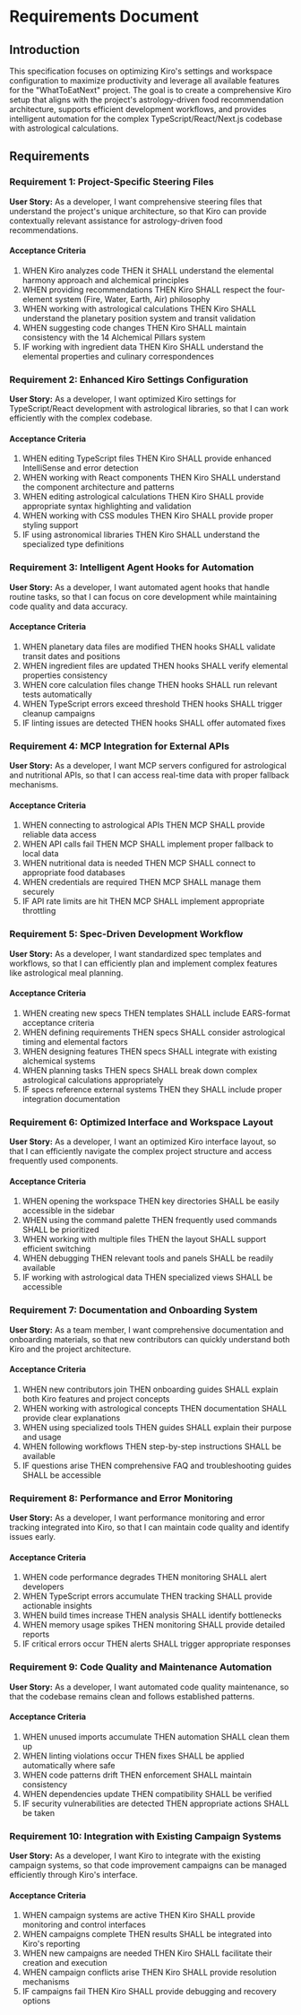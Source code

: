 # Requirements Document

## Introduction

This specification focuses on optimizing Kiro's settings and workspace configuration to maximize productivity and leverage all available features for the "WhatToEatNext" project. The goal is to create a comprehensive Kiro setup that aligns with the project's astrology-driven food recommendation architecture, supports efficient development workflows, and provides intelligent automation for the complex TypeScript/React/Next.js codebase with astrological calculations.

## Requirements

### Requirement 1: Project-Specific Steering Files

**User Story:** As a developer, I want comprehensive steering files that understand the project's unique architecture, so that Kiro can provide contextually relevant assistance for astrology-driven food recommendations.

#### Acceptance Criteria

1. WHEN Kiro analyzes code THEN it SHALL understand the elemental harmony approach and alchemical principles
2. WHEN providing recommendations THEN Kiro SHALL respect the four-element system (Fire, Water, Earth, Air) philosophy
3. WHEN working with astrological calculations THEN Kiro SHALL understand the planetary position system and transit validation
4. WHEN suggesting code changes THEN Kiro SHALL maintain consistency with the 14 Alchemical Pillars system
5. IF working with ingredient data THEN Kiro SHALL understand the elemental properties and culinary correspondences

### Requirement 2: Enhanced Kiro Settings Configuration

**User Story:** As a developer, I want optimized Kiro settings for TypeScript/React development with astrological libraries, so that I can work efficiently with the complex codebase.

#### Acceptance Criteria

1. WHEN editing TypeScript files THEN Kiro SHALL provide enhanced IntelliSense and error detection
2. WHEN working with React components THEN Kiro SHALL understand the component architecture and patterns
3. WHEN editing astrological calculations THEN Kiro SHALL provide appropriate syntax highlighting and validation
4. WHEN working with CSS modules THEN Kiro SHALL provide proper styling support
5. IF using astronomical libraries THEN Kiro SHALL understand the specialized type definitions

### Requirement 3: Intelligent Agent Hooks for Automation

**User Story:** As a developer, I want automated agent hooks that handle routine tasks, so that I can focus on core development while maintaining code quality and data accuracy.

#### Acceptance Criteria

1. WHEN planetary data files are modified THEN hooks SHALL validate transit dates and positions
2. WHEN ingredient files are updated THEN hooks SHALL verify elemental properties consistency
3. WHEN core calculation files change THEN hooks SHALL run relevant tests automatically
4. WHEN TypeScript errors exceed threshold THEN hooks SHALL trigger cleanup campaigns
5. IF linting issues are detected THEN hooks SHALL offer automated fixes

### Requirement 4: MCP Integration for External APIs

**User Story:** As a developer, I want MCP servers configured for astrological and nutritional APIs, so that I can access real-time data with proper fallback mechanisms.

#### Acceptance Criteria

1. WHEN connecting to astrological APIs THEN MCP SHALL provide reliable data access
2. WHEN API calls fail THEN MCP SHALL implement proper fallback to local data
3. WHEN nutritional data is needed THEN MCP SHALL connect to appropriate food databases
4. WHEN credentials are required THEN MCP SHALL manage them securely
5. IF API rate limits are hit THEN MCP SHALL implement appropriate throttling

### Requirement 5: Spec-Driven Development Workflow

**User Story:** As a developer, I want standardized spec templates and workflows, so that I can efficiently plan and implement complex features like astrological meal planning.

#### Acceptance Criteria

1. WHEN creating new specs THEN templates SHALL include EARS-format acceptance criteria
2. WHEN defining requirements THEN specs SHALL consider astrological timing and elemental factors
3. WHEN designing features THEN specs SHALL integrate with existing alchemical systems
4. WHEN planning tasks THEN specs SHALL break down complex astrological calculations appropriately
5. IF specs reference external systems THEN they SHALL include proper integration documentation

### Requirement 6: Optimized Interface and Workspace Layout

**User Story:** As a developer, I want an optimized Kiro interface layout, so that I can efficiently navigate the complex project structure and access frequently used components.

#### Acceptance Criteria

1. WHEN opening the workspace THEN key directories SHALL be easily accessible in the sidebar
2. WHEN using the command palette THEN frequently used commands SHALL be prioritized
3. WHEN working with multiple files THEN the layout SHALL support efficient switching
4. WHEN debugging THEN relevant tools and panels SHALL be readily available
5. IF working with astrological data THEN specialized views SHALL be accessible

### Requirement 7: Documentation and Onboarding System

**User Story:** As a team member, I want comprehensive documentation and onboarding materials, so that new contributors can quickly understand both Kiro and the project architecture.

#### Acceptance Criteria

1. WHEN new contributors join THEN onboarding guides SHALL explain both Kiro features and project concepts
2. WHEN working with astrological concepts THEN documentation SHALL provide clear explanations
3. WHEN using specialized tools THEN guides SHALL explain their purpose and usage
4. WHEN following workflows THEN step-by-step instructions SHALL be available
5. IF questions arise THEN comprehensive FAQ and troubleshooting guides SHALL be accessible

### Requirement 8: Performance and Error Monitoring

**User Story:** As a developer, I want performance monitoring and error tracking integrated into Kiro, so that I can maintain code quality and identify issues early.

#### Acceptance Criteria

1. WHEN code performance degrades THEN monitoring SHALL alert developers
2. WHEN TypeScript errors accumulate THEN tracking SHALL provide actionable insights
3. WHEN build times increase THEN analysis SHALL identify bottlenecks
4. WHEN memory usage spikes THEN monitoring SHALL provide detailed reports
5. IF critical errors occur THEN alerts SHALL trigger appropriate responses

### Requirement 9: Code Quality and Maintenance Automation

**User Story:** As a developer, I want automated code quality maintenance, so that the codebase remains clean and follows established patterns.

#### Acceptance Criteria

1. WHEN unused imports accumulate THEN automation SHALL clean them up
2. WHEN linting violations occur THEN fixes SHALL be applied automatically where safe
3. WHEN code patterns drift THEN enforcement SHALL maintain consistency
4. WHEN dependencies update THEN compatibility SHALL be verified
5. IF security vulnerabilities are detected THEN appropriate actions SHALL be taken

### Requirement 10: Integration with Existing Campaign Systems

**User Story:** As a developer, I want Kiro to integrate with the existing campaign systems, so that code improvement campaigns can be managed efficiently through Kiro's interface.

#### Acceptance Criteria

1. WHEN campaign systems are active THEN Kiro SHALL provide monitoring and control interfaces
2. WHEN campaigns complete THEN results SHALL be integrated into Kiro's reporting
3. WHEN new campaigns are needed THEN Kiro SHALL facilitate their creation and execution
4. WHEN campaign conflicts arise THEN Kiro SHALL provide resolution mechanisms
5. IF campaigns fail THEN Kiro SHALL provide debugging and recovery options